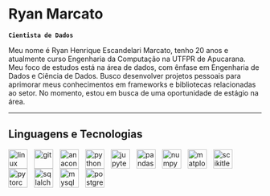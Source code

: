 # Ryan Marcato 

**`Cientista de Dados`**

Meu nome é Ryan Henrique Escandelari Marcato, tenho 20 anos e atualmente curso Engenharia da Computação na UTFPR de Apucarana. Meu foco de estudos está na área de dados, com ênfase em Engenharia de Dados e Ciência de Dados. Busco desenvolver projetos pessoais para aprimorar meus conhecimentos em frameworks e bibliotecas relacionadas ao setor. No momento, estou em busca de uma oportunidade de estágio na área.

---

## Linguagens e Tecnologias
<img
  align="left"
  alt="linux"
  title="linux"
  width="38px"
  style="padding-right: 10px"
  src="https://cdn.jsdelivr.net/gh/devicons/devicon@latest/icons/linux/linux-original.svg"
/>
<img
  align="left"
  alt="git"
  title="git"
  width="38px"
  style="padding-right: 10px"
  src="https://cdn.jsdelivr.net/gh/devicons/devicon@latest/icons/git/git-original.svg"
/>
<img
  align="left"
  alt="anaconda"
  title="anaconda"
  width="38px"
  style="padding-right: 10px"
  src="https://cdn.jsdelivr.net/gh/devicons/devicon@latest/icons/anaconda/anaconda-original-wordmark.svg"
/>
<img
  align="left"
  alt="python"
  title="python"
  width="38px"
  style="padding-right: 10px"
  src="https://cdn.jsdelivr.net/gh/devicons/devicon@latest/icons/python/python-original.svg"
/>
<img
  align="left"
  alt="jupyter"
  title="jupyter"
  width="38px"
  style="padding-right: 10px"
  src="https://cdn.jsdelivr.net/gh/devicons/devicon@latest/icons/jupyter/jupyter-original.svg"
/>
<img
  align="left"
  alt="pandas"
  title="pandas"
  width="38px"
  style="padding-right: 10px"
  src="https://cdn.jsdelivr.net/gh/devicons/devicon@latest/icons/pandas/pandas-plain-wordmark.svg"
/>
<img
  align="left"
  alt="numpy"
  title="numpy"
  width="38px"
  style="padding-right: 10px"
  src="https://cdn.jsdelivr.net/gh/devicons/devicon@latest/icons/numpy/numpy-original-wordmark.svg"
/>
<img
  align="left"
  alt="matplotlib"
  title="matplotlib"
  width="38px"
  style="padding-right: 10px"
  src="https://cdn.jsdelivr.net/gh/devicons/devicon@latest/icons/matplotlib/matplotlib-original-wordmark.svg"
/>
<img
  align="left"
  alt="scikitlearn"
  title="scikitlearn"
  width="38px"
  style="padding-right: 10px"
  src="https://cdn.jsdelivr.net/gh/devicons/devicon@latest/icons/scikitlearn/scikitlearn-original.svg"
/>
<img
  align="left"
  alt="pytorch"
  title="pytorch"
  width="38px"
  style="padding-right: 10px"
  src="https://cdn.jsdelivr.net/gh/devicons/devicon@latest/icons/pytorch/pytorch-plain-wordmark.svg"
/>
<img
  align="left"
  alt="sqlalchemy"
  title="sqlalchemy"
  width="38px"
  style="padding-right: 10px"
  src="https://cdn.jsdelivr.net/gh/devicons/devicon@latest/icons/sqlalchemy/sqlalchemy-original-wordmark.svg"
/>
<img
  align="left"
  alt="mysql"
  title="mysql"
  width="38px"
  style="padding-right: 10px"
  src="https://cdn.jsdelivr.net/gh/devicons/devicon@latest/icons/mysql/mysql-original-wordmark.svg"
/>
<img
  align="left"
  alt="postgresql"
  title="postgresql"
  width="38px"
  style="padding-right: 10px"
  src="https://cdn.jsdelivr.net/gh/devicons/devicon@latest/icons/postgresql/postgresql-original.svg"
/>
